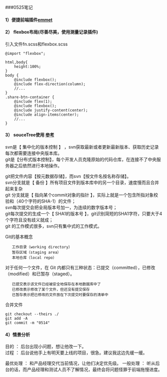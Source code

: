 ###0525笔记  

#### 1）便捷前端插件[emmet](http://www.iteye.com/news/27580)

#### 2） flexbox布局(尽善尽美，使用测量记录插件)

引入文件fn.scss和flexbox.scss  

	@import "flexbox"; 

	html,body{
		height:100%;
	}
	body {
    	@include flexbox();
    	@include flex-direction(column);
		//...
	}
	.share-btn-container {
        @include flex(1);
        @include flexbox();
        @include justify-content(center);
        @include align-items(center);
		//...
	}
	


#### 3）  souceTree使用 [参考](http://fantom.iteye.com/blog/1771120)

svn是【 集中化的版本控制 】 ，svn获取最新或者更新最新版本、获取历史记录每次都需要连接中央版本库。  
git是【分布式版本控制】，每个开发人员克隆原始的代码仓库，在连接不了中央服务器之后依然进行本地操作。  

git把文件内容【按元数据存储】，而svn【按文件名按名称存储】。  
svn分支就是【 备份 】所有项目文件到版本库中的另一个目录，速度慢而且合并起来复杂  
git 分支就是【 指向某个commit对象的指针 】，实际上就是一个包含所指对象校验和（40个字符的SHA-1）的文件；   
svn每次提交会把全局版本号加一，为连续的数字版本号；   
git每次提交的生成一个【 SHA1的版本号 】，git识别简短的SHA1字符，只要大于4个字符且没有歧义就成；   
git 的工作模式很多，svn只有集中式的工作模式。 

Git的基本概念   

       工作目录（working directory） 
       暂存区域（staging area） 
       本地仓库（local repo） 
对于任何一个文件，在 Git 内都只有三种状态：已提交（committed），已修改      
（modified）和已暂存（staged）。  
 
       已提交表示该文件已经被安全地保存在本地数据库中了 
       已修改表示修改了某个文件，但还没有提交保存 
       已暂存表示把已修改的文件放在下次提交时要保存的清单中 

合并文件

	git checkout --theirs ./
	git add -A
	git commit -m "0514"
  
#### 4）情景分析
目的 ： 后台出现小问题，想让他改一下。  
过程 ： 后台说他手上有明天要上线的项目，很急。建议我这边先缓一缓。

最优处理 ： 和产品经理交代当前情况，让他们决定优先级。
一般处理 ： 听从后台的话，而产品经理和测试人员不了解情况，最终会将问题怪罪于前端拖慢进度。




